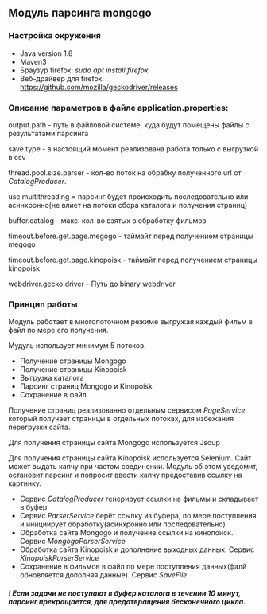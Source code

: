 ## Модуль парсинга mongogo

### Настройка окружения

* Java version 1.8
* Maven3
* Браузур firefox: _sudo apt install firefox_
* Веб-драйвер для firefox: https://github.com/mozilla/geckodriver/releases

### Описание параметров в файле application.properties:

output.path - путь в файловой системе, куда будут помещены файлы с результатами парсинга

save.type - в настоящий момент реализована работа только с выгрузкой в csv

thread.pool.size.parser - кол-во поток на обрабку полученного url от _CatalogProducer_.

use.multithreading = парсинг будет происходить последовательно или асинхронно(не влиет на потоки сбора каталога и получения страниц)

buffer.catalog - макс. кол-во взятых в обработку фильмов

timeout.before.get.page.megogo - таймайт перед получением страницы megogo

timeout.before.get.page.kinopoisk - таймайт перед получением страницы kinopoisk

webdriver.gecko.driver - Путь до binary webdriver

### Принцип работы
Модуль работает в многопоточном режиме выгружая каждый фильм в файл по мере его получения. 

Мудуль использует минимум 5 потоков.
* Получение страницы Mongogo
* Получение страницы Kinopoisk
* Выгрузка каталога
* Парсинг страниц Mongogo и Kinopoisk
* Сохранение в файл 

Получение страниц реализованно отдельным сервисом _PageService_, который получает страницы в отдельных потоках, для избежания перегрузки сайта.

Для получения страницы сайта Mongogo используется Jsoup

Для получения страницы сайта Kinopoisk используется Selenium. Сайт может выдать капчу при частом соединении. Модуль об этом уведомит, остановит парсинг и попросит ввести капчу предоставив ссылку на картинку.   

* Сервис _CatalogProducer_ генерирует ссылки на фильмы и складывает в буфер
* Сервис _ParserService_ берёт ссылку из буфера, по мере поступления и инициирует обработку(асинхронно или последовательно)
* Обработка сайта Mongogo и получение ссылки на кинопоиск. Сервис _MongogoParserService_
* Обработка сайта Kinopoisk и дополнение выходных данных. Сервис _KinopoiskParserService_
* Сохранение в фильмов в файл по мере поступления данных(фалй обновляется дополняя данные). Сервис _SaveFile_

##### ! Если задачи не поступают в буфер каталога в течении 10 минут, парсинг прекращается, для предотвращения бесконечного цикла.
